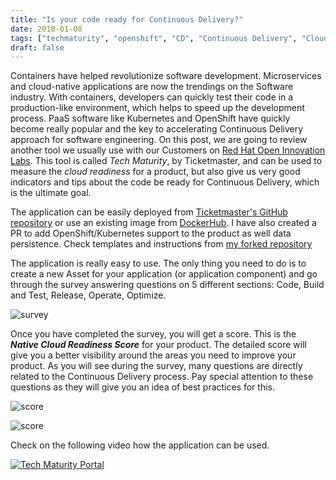 ```yaml
---
title: "Is your code ready for Continuous Delivery?"
date: 2018-01-08
tags: ["techmaturity", "openshift", "CD", "Continuous Delivery", "Cloud Native"]
draft: false
---
```

Containers have helped revolutionize software development. Microservices and cloud-native applications are now the trendings on the Software industry. With containers, developers can quickly test their code in a production-like environment, which helps to speed up the development process.
PaaS software like Kubernetes and OpenShift have quickly become really popular and the key to accelerating Continuous Delivery approach for software engineering. On this post, we are going to review another tool we usually use with our Customers on [Red Hat Open Innovation Labs](https://www.redhat.com/en/open-innovation-labs). This tool is called _Tech Maturity_, by Ticketmaster, and can be used to measure the _cloud readiness_ for a product, but also give us very good indicators and tips about the code be ready for Continuous Delivery, which is the ultimate goal.

The application can be easily deployed from [Ticketmaster's GitHub repository](https://github.com/Ticketmaster/techmaturity) or use an existing image from [DockerHub](https://hub.docker.com/r/ticketmaster/techmaturity/). I have also created a PR to add OpenShift/Kubernetes support to the product as well data persistence. Check templates and instructions from [my forked repository](https://github.com/makentenza/techmaturity/tree/openshift-enabled/openshift)


The application is really easy to use. The only thing you need to do is to create a new Asset for your application (or application component) and go through the survey answering questions on 5 different sections: Code, Build and Test, Release, Operate, Optimize.

![survey](/img/techmaturity02.png "Tech Maturity survey")

Once you have completed the survey, you will get a score. This is the **_Native Cloud Readiness Score_** for your product. The detailed score will give you a better visibility around the areas you need to improve your product. As you will see during the survey, many questions are directly related to the Continuous Delivery process. Pay special attention to these questions as they will give you an idea of best practices for this.

![score](/img/techmaturity03.png "Tech Maturity score")

![score](/img/techmaturity04.png "Tech Maturity score")

Check on the following video how the application can be used.

[![Tech Maturity Portal](http://img.youtube.com/vi/LLAg_LxuBzM/0.jpg)](http://www.youtube.com/watch?feature=player_embedded&v=LLAg_LxuBzM "Tech Maturity Portal Overview")

